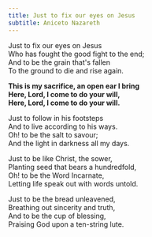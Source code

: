```yaml
---
title: Just to fix our eyes on Jesus
subtitle: Aniceto Nazareth
---
```


Just to fix our eyes on Jesus   
Who has fought the good fight to the end;   
And to be the grain that's fallen   
To the ground to die and rise again.

**This is my sacrifice, an open ear I bring   
Here, Lord, I come to do your will,   
Here, Lord, I come to do your will.**

Just to follow in his footsteps   
And to live according to his ways.   
Oh! to be the salt to savour;   
And the light in darkness all my days.

Just to be like Christ, the sower,   
Planting seed that bears a hundredfold,   
Oh! to be the Word Incarnate,   
Letting life speak out with words untold.

Just to be the bread unleavened,   
Breathing out sincerity and truth,   
And to be the cup of blessing,   
Praising God upon a ten-string lute.
